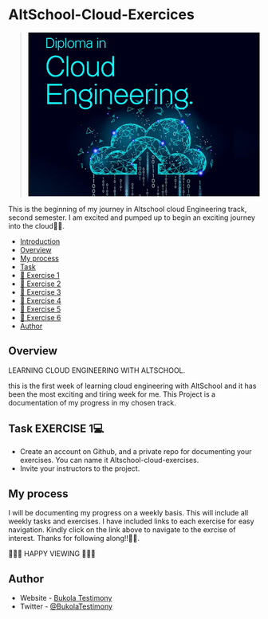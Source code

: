 # AltSchool-Cloud-Exercices
> <img src="./cloud3.JPG" alt="cloud Engineering image">

This is the beginning of my journey in Altschool cloud Engineering track, second semester. I am excited and pumped up to begin an exciting journey into the cloud🚀🚀. 


- [Introduction](./README.md) 
- [Overview](#overview)
- [My process](#my-process)
- [Task](#task)
- [📔 Exercise 1](./README.md)
- [📔 Exercise 2](./Exercise-2/exercise2.md)
- [📔 Exercise 3](./Exercise-3/exercise3.md)
- [📔 Exercise 4](./Exercise-4/exercise4.md)
- [📔 Exercise 5](./Exercise-5/exercise5.md)
- [📔 Exercise 6](./Exercise-6/exercise6-md)
- [Author](#author)

 

## Overview
LEARNING CLOUD ENGINEERING WITH ALTSCHOOL.

this is the first week of learning cloud engineering with AltSchool and it has been the most exciting and tiring week for me.
This Project is a documentation of my progress in my chosen track.


## Task EXERCISE 1💻
- Create an account on Github, and a private repo for documenting your exercises. You can name it Altschool-cloud-exercises.
- Invite your instructors to the project.


## My process
I will be documenting my progress on a weekly basis. This will include all weekly tasks and exercises. I have included links to each exercise for easy navigation. Kindly click on the link above to navigate to the exrcise of interest.
Thanks for following along!!🚀🚀.

🧡🧡🧡 HAPPY VIEWING 🧡🧡🧡


## Author

- Website - [Bukola Testimony](https://bukola-testimony.github.io/My-Portfolio-website/)
- Twitter - [@BukolaTestimony](https://twitter.com/BukolaTestimony)
